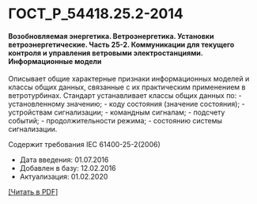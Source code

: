 # ГОСТ_Р_54418.25.2-2014

#### Возобновляемая энергетика. Ветроэнергетика. Установки ветроэнергетические. Часть 25-2. Коммуникации для текущего контроля и управления ветровыми электростанциями. Информационные модели

Описывает общие характерные признаки информационных моделей и классы общих данных, связанные с их практическим применением в ветротурбинах. Стандарт устанавливает классы общих данных по: - установленному значению; - коду состояния (значение состояния); - устройствам сигнализации; - командным сигналам; - подсчету событий; - продолжительности режима; - состоянию системы сигнализации.

Содержит требования IEC 61400-25-2(2006)

- Дата введения: 01.07.2016
- Добавлен в базу: 12.02.2016
- Актуализация: 01.02.2020

<a href="https://standartgost.ru/g/ГОСТ_Р_54418.25.2-2014.pdf">[Читать в PDF]</a>
